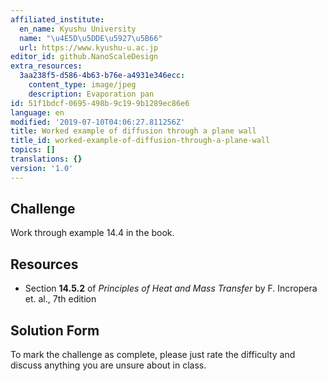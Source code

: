 ```yaml
---
affiliated_institute:
  en_name: Kyushu University
  name: "\u4E5D\u5DDE\u5927\u5B66"
  url: https://www.kyushu-u.ac.jp
editor_id: github.NanoScaleDesign
extra_resources:
  3aa238f5-d586-4b63-b76e-a4931e346ecc:
    content_type: image/jpeg
    description: Evaporation pan
id: 51f1bdcf-0695-498b-9c19-9b1289ec86e6
language: en
modified: '2019-07-10T04:06:27.811256Z'
title: Worked example of diffusion through a plane wall
title_id: worked-example-of-diffusion-through-a-plane-wall
topics: []
translations: {}
version: '1.0'
---
```


## Challenge
Work through example 14.4 in the book.


## Resources

- Section **14.5.2** of *Principles of Heat and Mass Transfer* by F. Incropera et. al., 7th edition


## Solution Form
To mark the challenge as complete, please just rate the difficulty and discuss anything you are unsure about in class.
